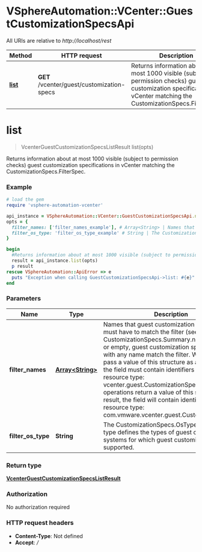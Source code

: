 # VSphereAutomation::VCenter::GuestCustomizationSpecsApi

All URIs are relative to *http://localhost/rest*

Method | HTTP request | Description
------------- | ------------- | -------------
[**list**](GuestCustomizationSpecsApi.md#list) | **GET** /vcenter/guest/customization-specs | Returns information about at most 1000 visible (subject to permission checks) guest customization specifications in vCenter matching the CustomizationSpecs.FilterSpec.


# **list**
> VcenterGuestCustomizationSpecsListResult list(opts)

Returns information about at most 1000 visible (subject to permission checks) guest customization specifications in vCenter matching the CustomizationSpecs.FilterSpec.

### Example
```ruby
# load the gem
require 'vsphere-automation-vcenter'

api_instance = VSphereAutomation::VCenter::GuestCustomizationSpecsApi.new
opts = {
  filter_names: ['filter_names_example'], # Array<String> | Names that guest customization specifications must have to match the filter (see CustomizationSpecs.Summary.name). If unset or empty, guest customization specifications with any name match the filter. When clients pass a value of this structure as a parameter, the field must contain identifiers for the resource type: vcenter.guest.CustomizationSpec. When operations return a value of this structure as a result, the field will contain identifiers for the resource type: com.vmware.vcenter.guest.CustomizationSpec.
  filter_os_type: 'filter_os_type_example' # String | The CustomizationSpecs.OsType enumerated type defines the types of guest operating systems for which guest customization is supported.
}

begin
  #Returns information about at most 1000 visible (subject to permission checks) guest customization specifications in vCenter matching the CustomizationSpecs.FilterSpec.
  result = api_instance.list(opts)
  p result
rescue VSphereAutomation::ApiError => e
  puts "Exception when calling GuestCustomizationSpecsApi->list: #{e}"
end
```

### Parameters

Name | Type | Description  | Notes
------------- | ------------- | ------------- | -------------
 **filter_names** | [**Array&lt;String&gt;**](String.md)| Names that guest customization specifications must have to match the filter (see CustomizationSpecs.Summary.name). If unset or empty, guest customization specifications with any name match the filter. When clients pass a value of this structure as a parameter, the field must contain identifiers for the resource type: vcenter.guest.CustomizationSpec. When operations return a value of this structure as a result, the field will contain identifiers for the resource type: com.vmware.vcenter.guest.CustomizationSpec. | [optional] 
 **filter_os_type** | **String**| The CustomizationSpecs.OsType enumerated type defines the types of guest operating systems for which guest customization is supported. | [optional] 

### Return type

[**VcenterGuestCustomizationSpecsListResult**](VcenterGuestCustomizationSpecsListResult.md)

### Authorization

No authorization required

### HTTP request headers

 - **Content-Type**: Not defined
 - **Accept**: */*



